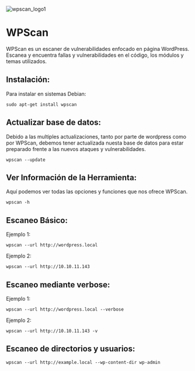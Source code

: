 ![wpscan_logo1](https://user-images.githubusercontent.com/103068924/165412933-412b8027-f44d-47b2-a742-5b7c2a58d1ea.png)


# WPScan

WPScan es un escaner de vulnerabilidades enfocado en página WordPress. Escanea y encuentra fallas y vulnerabilidades en el código, los módulos y temas
utilizados.

## Instalación:

Para instalar en sistemas Debian:

    sudo apt-get install wpscan

## Actualizar base de datos:

Debido a las multiples actualizaciones, tanto por parte de wordpress como por WPScan, debemos tener actualizada nuesta base de datos para estar 
preparado frente a las nuevos ataques y vulnerabilidades.

    wpscan --update

## Ver Información de la Herramienta:

Aquí podemos ver todas las opciones y funciones que nos ofrece WPScan.

    wpscan -h
    
## Escaneo Básico:

Ejemplo 1:

    wpscan --url http://wordpress.local

Ejemplo 2:

    wpscan --url http://10.10.11.143
   
## Escaneo mediante verbose:

Ejemplo 1:

    wpscan --url http://wordpress.local --verbose

Ejemplo 2:

    wpscan --url http://10.10.11.143 -v
    
## Escaneo de directorios y usuarios:

    wpscan --url http://example.local --wp-content-dir wp-admin
    
    


